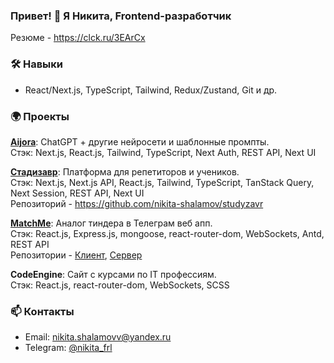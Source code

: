 
### Привет! 👋 Я Никита, Frontend-разработчик

Резюме - https://clck.ru/3EArCx

### 🛠️ Навыки
- React/Next.js, TypeScript, Tailwind, Redux/Zustand, Git и др.

### 🌍 Проекты

[**Aijora**](https://aijora.ru): ChatGPT + другие нейросети и шаблонные промпты. \
Стэк: Next.js, React.js, Tailwind, TypeScript, Next Auth, REST API, Next UI

[**Стадизавр**](https://studyzavr.ru): Платформа для репетиторов и учеников. \
Стэк: Next.js, Next.js API, React.js, Tailwind, TypeScript, TanStack Query, Next Session, REST API, Next UI \
Репозиторий - https://github.com/nikita-shalamov/studyzavr

[**MatchMe**](https://matchmesite.ru): Аналог тиндера в Телеграм веб апп. \
Стэк: React.js, Express.js, mongoose, react-router-dom, WebSockets, Antd, REST API \
Репозитории - [Клиент](https://github.com/nikita-shalamov/tinder-client), [Сервер](https://github.com/nikita-shalamov/tinder-server)

**CodeEngine**: Сайт с курсами по IT профессиям. \
Стэк: React.js, react-router-dom, WebSockets, SCSS

### 📫 Контакты
- Email: nikita.shalamovv@yandex.ru
- Telegram: [@nikita_frl](https://t.me/nikita_frl)
